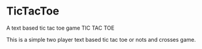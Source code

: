 # TicTacToe
A text based tic tac toe game
TIC TAC TOE


This is a simple two player text based tic tac toe or nots and crosses game.
